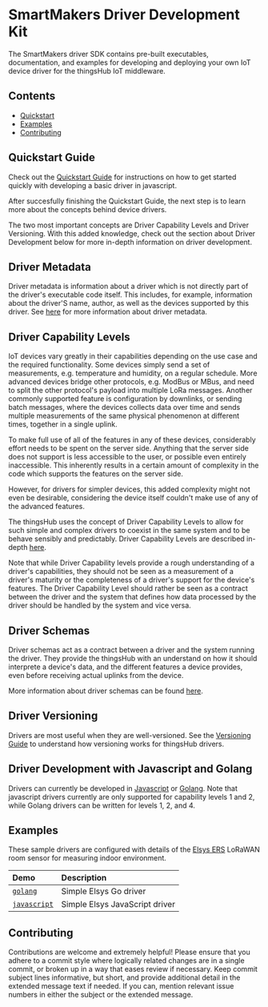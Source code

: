 # SmartMakers Driver Development Kit

The SmartMakers driver SDK contains pre-built executables, documentation, and examples
for developing and deploying your own IoT device driver for the thingsHub IoT middleware.


## Contents

- [Quickstart](#quickstart)
- [Examples](#examples)
- [Contributing](#contributing)


## Quickstart Guide

Check out the [Quickstart Guide](docs/quickstart.md)
for instructions on how to get started quickly
with developing a basic driver in javascript.

After succesfully finishing the Quickstart Guide,
the next step is to learn more about the concepts
behind device drivers.

The two most important concepts are Driver Capability Levels
and Driver Versioning.
Ẃith this added knowledge,
check out the section about Driver Development below
for more in-depth information on driver development.

## Driver Metadata

Driver metadata is information about a driver which is not directly part of the driver's executable code itself.
This includes, for example, information about the driver'S name, author, as well as the devices supported by this driver.
See [here](docs/metadata.md) for more information about driver metadata.

## Driver Capability Levels

IoT devices vary greatly in their capabilities depending on the use case and the required functionality.
Some devices simply send a set of measurements, e.g. temperature and humidity, on a regular schedule.
More advanced devices bridge other protocols, e.g. ModBus or MBus, and need to split the other
protocol's payload into multiple LoRa messages.
Another commonly supported feature is configuration by downlinks,
or sending batch messages, where the  devices collects data over time and sends multiple
measurements of the same physical phenomenon at different times,
together in a single uplink.

To make full use of all of the features in any of these devices,
considerably effort needs to be spent on the server side.
Anything that the server side does not support is less accessible to the user,
or possible even entirely inaccessible.
This inherently results in a certain amount of complexity in the code which
supports the features on the server side.

However, for drivers for simpler devices, this added complexity might not even be desirable,
considering the device itself couldn't make use of any of the advanced features.

The thingsHub uses the concept of Driver Capability Levels to allow for such simple and complex
drivers to coexist in the same system and to be behave sensibly and predictably.
Driver Capability Levels are described in-depth [here](docs/capabilities.md).

Note that while Driver Capability levels provide a rough understanding of a driver's capabilities,
they should not be seen as a measurement of a driver's maturity or the completeness of a
driver's support for the device's features.
The Driver Capability Level should rather be seen as a contract
between the driver and the system that defines how data processed by the driver
should be handled by the system and vice versa.


## Driver Schemas

Driver schemas act as a contract between a driver and the system running the driver.
They provide the thingsHub with an understand on how it should interprete a device's data,
and the different features a device provides, even before receiving actual uplinks
from the device.

More information about driver schemas can be found [here](docs/schemas.md).


## Driver Versioning

Drivers are most useful when they are well-versioned.
See the [Versioning Guide](docs/versioning.md) to understand how versioning works for thingsHub drivers.


## Driver Development with Javascript and Golang

Drivers can currently be developed in [Javascript](docs/javascript.md) or [Golang](docs/golang.md).
Note that javascript drivers currently are only supported for capability levels 1 and 2,
while Golang drivers can be written for levels 1, 2, and 4.


## Examples

These sample drivers are configured with details of the [Elsys ERS](https://www.elsys.se/en/ers/)
LoRaWAN room sensor for measuring indoor environment.

| Demo | Description |
|:------|:----------|
| [`golang`](https://github.com/smartmakers/drivers/tree/master/examples/elsys-go) | Simple Elsys Go driver |
| [`javascript`](https://github.com/smartmakers/drivers/tree/master/examples/elsys-js) | Simple Elsys JavaScript driver |


## Contributing

Contributions are welcome and extremely helpful!
Please ensure that you adhere to a commit style
where logically related changes are in a single commit,
or broken up in a way that eases review if necessary.
Keep commit subject lines informative,
but short, and provide additional detail in the extended message text if needed.
If you can, mention relevant issue numbers in either the subject or the extended message.
